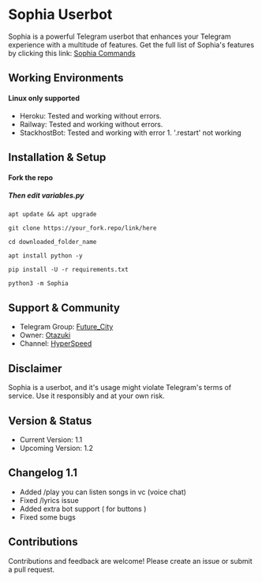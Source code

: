 # Sophia Userbot
Sophia is a powerful Telegram userbot that enhances your Telegram experience with a multitude of features.
Get the full list of Sophia's features by clicking this link: [Sophia Commands](http://graph.org/Sophia-Commands-01-30)
## Working Environments
#### Linux only supported
 * Heroku: Tested and working without errors.
 * Railway: Tested and working without errors.
 * StackhostBot: Tested and working with error 1. '.restart' not working
## Installation & Setup
#### Fork the repo
##### Then edit variables.py

`apt update && apt upgrade`

`git clone https://your_fork.repo/link/here`

`cd downloaded_folder_name`

`apt install python -y`

`pip install -U -r requirements.txt`

`python3 -m Sophia`
## Support & Community
 * Telegram Group: [Future_City](https://t.me/FutureCity005)
 * Owner: [Otazuki](https://t.me/Otazuki)
 * Channel: [HyperSpeed](https://t.me/Hyper_Speed0)
## Disclaimer
Sophia is a userbot, and it's usage might violate Telegram's terms of service. Use it responsibly and at your own risk.
## Version & Status
 * Current Version: 1.1
 * Upcoming Version: 1.2
## Changelog 1.1
 * Added /play you can listen songs in vc (voice chat)
 * Fixed /lyrics issue
 * Added extra bot support ( for buttons )
 * Fixed some bugs
## Contributions
Contributions and feedback are welcome! Please create an issue or submit a pull request.
